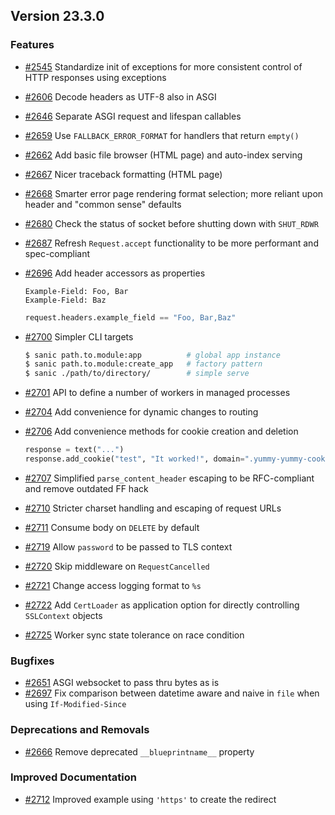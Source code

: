 ## Version 23.3.0

### Features
- [#2545](https://github.com/sanic-org/sanic/pull/2545) Standardize init of exceptions for more consistent control of HTTP responses using exceptions
- [#2606](https://github.com/sanic-org/sanic/pull/2606) Decode headers as UTF-8 also in ASGI
- [#2646](https://github.com/sanic-org/sanic/pull/2646) Separate ASGI request and lifespan callables
- [#2659](https://github.com/sanic-org/sanic/pull/2659) Use ``FALLBACK_ERROR_FORMAT`` for handlers that return ``empty()``
- [#2662](https://github.com/sanic-org/sanic/pull/2662) Add basic file browser (HTML page) and auto-index serving
- [#2667](https://github.com/sanic-org/sanic/pull/2667) Nicer traceback formatting (HTML page)
- [#2668](https://github.com/sanic-org/sanic/pull/2668) Smarter error page rendering format selection; more reliant upon header and "common sense" defaults
- [#2680](https://github.com/sanic-org/sanic/pull/2680) Check the status of socket before shutting down with ``SHUT_RDWR``
- [#2687](https://github.com/sanic-org/sanic/pull/2687) Refresh ``Request.accept`` functionality to be more performant and spec-compliant
- [#2696](https://github.com/sanic-org/sanic/pull/2696) Add header accessors as properties
    ```
    Example-Field: Foo, Bar
    Example-Field: Baz
    ```
    ```python
    request.headers.example_field == "Foo, Bar,Baz"
    ```
- [#2700](https://github.com/sanic-org/sanic/pull/2700) Simpler CLI targets

    ```sh
    $ sanic path.to.module:app          # global app instance
    $ sanic path.to.module:create_app   # factory pattern
    $ sanic ./path/to/directory/        # simple serve
    ```
- [#2701](https://github.com/sanic-org/sanic/pull/2701) API to define a number of workers in managed processes
- [#2704](https://github.com/sanic-org/sanic/pull/2704) Add convenience for dynamic changes to routing
- [#2706](https://github.com/sanic-org/sanic/pull/2706) Add convenience methods for cookie creation and deletion
    
    ```python
    response = text("...")
    response.add_cookie("test", "It worked!", domain=".yummy-yummy-cookie.com")
    ```
- [#2707](https://github.com/sanic-org/sanic/pull/2707) Simplified ``parse_content_header`` escaping to be RFC-compliant and remove outdated FF hack
- [#2710](https://github.com/sanic-org/sanic/pull/2710) Stricter charset handling and escaping of request URLs
- [#2711](https://github.com/sanic-org/sanic/pull/2711) Consume body on ``DELETE`` by default
- [#2719](https://github.com/sanic-org/sanic/pull/2719) Allow ``password`` to be passed to TLS context
- [#2720](https://github.com/sanic-org/sanic/pull/2720) Skip middleware on ``RequestCancelled``
- [#2721](https://github.com/sanic-org/sanic/pull/2721) Change access logging format to ``%s``
- [#2722](https://github.com/sanic-org/sanic/pull/2722) Add ``CertLoader`` as application option for directly controlling ``SSLContext`` objects
- [#2725](https://github.com/sanic-org/sanic/pull/2725) Worker sync state tolerance on race condition

### Bugfixes
- [#2651](https://github.com/sanic-org/sanic/pull/2651) ASGI websocket to pass thru bytes as is
- [#2697](https://github.com/sanic-org/sanic/pull/2697) Fix comparison between datetime aware and naive in ``file`` when using ``If-Modified-Since``

### Deprecations and Removals
- [#2666](https://github.com/sanic-org/sanic/pull/2666) Remove deprecated ``__blueprintname__`` property

### Improved Documentation
- [#2712](https://github.com/sanic-org/sanic/pull/2712) Improved example using ``'https'`` to create the redirect
